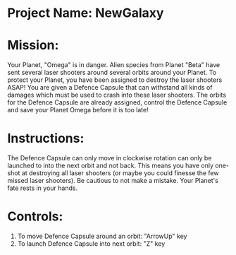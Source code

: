 # Project Name: NewGalaxy

# Mission:
Your Planet, "Omega" is in danger. Alien species from Planet "Beta" have sent several laser shooters around several orbits around your Planet.
To protect your Planet, you have been assigned to destroy the laser shooters ASAP! You are given a Defence Capsule that can withstand all kinds of damages which must be used to crash into these laser shooters. The orbits for the Defence Capsule are already assigned, control the Defence Capsule and save your Planet Omega before it is too late!

# Instructions:
The Defence Capsule can only move in clockwise rotation can only be launched to into the next orbit and not back. This means you have only one-shot at destroying all laser shooters (or maybe you could finesse the few missed laser shooters). Be cautious to not make a mistake. Your Planet's fate rests in your hands.

# Controls:
1) To move Defence Capsule around an orbit: "ArrowUp" key
2) To launch Defence Capsule into next orbit: "Z" key
